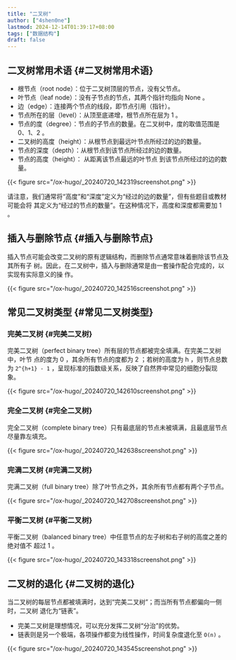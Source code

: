 ```yaml
---
title: "二叉树"
author: ["4shen0ne"]
lastmod: 2024-12-14T01:39:17+08:00
tags: ["数据结构"]
draft: false
---
```


## 二叉树常用术语 {#二叉树常用术语}

-   根节点（root node）：位于二叉树顶层的节点，没有父节点。
-   叶节点（leaf node）：没有子节点的节点，其两个指针均指向 None 。
-   边（edge）：连接两个节点的线段，即节点引用（指针）。
-   节点所在的层（level）：从顶至底递增，根节点所在层为 1 。
-   节点的度（degree）：节点的子节点的数量。在二叉树中，度的取值范围是 0、1、2 。
-   二叉树的高度（height）：从根节点到最远叶节点所经过的边的数量。
-   节点的深度（depth）：从根节点到该节点所经过的边的数量。
-   节点的高度（height）： <span class="underline">从距离该节点最远的叶节点</span> 到该节点所经过的边的数量。

{{< figure src="/ox-hugo/_20240720_142319screenshot.png" >}}

请注意，我们通常将“高度”和“深度”定义为“经过的边的数量”，但有些题目或教材可能会将
其定义为“经过的节点的数量”。在这种情况下，高度和深度都需要加 1 。


## 插入与删除节点 {#插入与删除节点}

插入节点可能会改变二叉树的原有逻辑结构，而删除节点通常意味着删除该节点及其所有子
树。因此，在二叉树中，插入与删除通常是由一套操作配合完成的，以实现有实际意义的操
作。

{{< figure src="/ox-hugo/_20240720_142516screenshot.png" >}}


## 常见二叉树类型 {#常见二叉树类型}


### 完美二叉树 {#完美二叉树}

完美二叉树（perfect binary tree）所有层的节点都被完全填满。在完美二叉树中，叶节
点的度为 0 ，其余所有节点的度都为 2 ；若树的高度为 h ，则节点总数为 `2^{h+1} - 1`
，呈现标准的指数级关系，反映了自然界中常见的细胞分裂现象。

{{< figure src="/ox-hugo/_20240720_142610screenshot.png" >}}


### 完全二叉树 {#完全二叉树}

完全二叉树（complete binary tree）只有最底层的节点未被填满，且最底层节点尽量靠左填充。

{{< figure src="/ox-hugo/_20240720_142638screenshot.png" >}}


### 完满二叉树 {#完满二叉树}

完满二叉树（full binary tree）除了叶节点之外，其余所有节点都有两个子节点。

{{< figure src="/ox-hugo/_20240720_142708screenshot.png" >}}


### 平衡二叉树 {#平衡二叉树}

平衡二叉树（balanced binary tree）中任意节点的左子树和右子树的高度之差的绝对值不
超过 1 。

{{< figure src="/ox-hugo/_20240720_143318screenshot.png" >}}


## 二叉树的退化 {#二叉树的退化}

当二叉树的每层节点都被填满时，达到“完美二叉树”；而当所有节点都偏向一侧时，二叉树
退化为“链表”。

-   完美二叉树是理想情况，可以充分发挥二叉树“分治”的优势。
-   链表则是另一个极端，各项操作都变为线性操作，时间复杂度退化至 `O(n)` 。

{{< figure src="/ox-hugo/_20240720_143545screenshot.png" >}}
